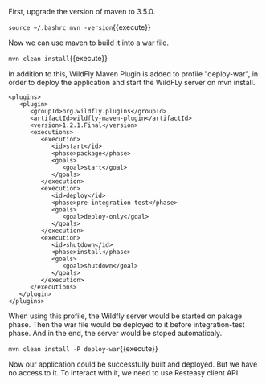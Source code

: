 First, upgrade the version of maven to 3.5.0.


`source ~/.bashrc
mvn -version`{{execute}}



Now we can use maven to build it into a war file.


`mvn clean install`{{execute}}


In addition to this, WildFly Maven Plugin is added to profile "deploy-war", in order to deploy the application and start the WildFLy server on mvn install.
```
<plugins>
   <plugin>
      <groupId>org.wildfly.plugins</groupId>
      <artifactId>wildfly-maven-plugin</artifactId>
      <version>1.2.1.Final</version>
      <executions>
         <execution>
            <id>start</id>
            <phase>package</phase>
            <goals>
               <goal>start</goal>
            </goals>
         </execution>
         <execution>
            <id>deploy</id>
            <phase>pre-integration-test</phase>
            <goals>
               <goal>deploy-only</goal>
            </goals>
         </execution>
         <execution>
            <id>shutdown</id>
            <phase>install</phase>
            <goals>
               <goal>shutdown</goal>
            </goals>
         </execution>
      </executions>
   </plugin>
</plugins>
```
When using this profile, the Wildfly server would be started on pakage phase. Then the war file would be deployed to it before integration-test phase. And in the end, the server would be stoped automaticaly.


`mvn clean install -P deploy-war`{{execute}}



Now our application could be successfully built and deployed. But we have no access to it. To interact with it, we need to use Resteasy client API.
